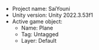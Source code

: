 <!-- UNITY CODE ASSIST INSTRUCTIONS START -->
- Project name: SaiYouni
- Unity version: Unity 2022.3.53f1
- Active game object:
  - Name: Plane
  - Tag: Untagged
  - Layer: Default
<!-- UNITY CODE ASSIST INSTRUCTIONS END -->